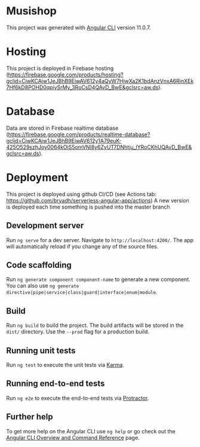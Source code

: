 # Musishop

This project was generated with [Angular CLI](https://github.com/angular/angular-cli) version 11.0.7.

# Hosting

This project is deployed in Firebase hosting (https://firebase.google.com/products/hosting?gclid=CjwKCAjw1JeJBhB9EiwAV612y4aQyW7HjwXa2K1bdAnzVnxA6RinXEk7Hf6kD8POHD0qpiySrMy_3RoCsD4QAvD_BwE&gclsrc=aw.ds).

# Database

Data are stored in Firebase realtime database (https://firebase.google.com/products/realtime-database?gclid=CjwKCAjw1JeJBhB9EiwAV612y1A79euK-425O529szhJoy0064kOiS5omVNl8y6ZyUT7DNhtju_lYRoCKhUQAvD_BwE&gclsrc=aw.ds).

# Deployment

This project is deployed using github CI/CD (see Actions tab: https://github.com/bryadh/serverless-angular-app/actions)
A new version is deployed each time something is pushed into the master branch

## Development server

Run `ng serve` for a dev server. Navigate to `http://localhost:4200/`. The app will automatically reload if you change any of the source files.

## Code scaffolding

Run `ng generate component component-name` to generate a new component. You can also use `ng generate directive|pipe|service|class|guard|interface|enum|module`.

## Build

Run `ng build` to build the project. The build artifacts will be stored in the `dist/` directory. Use the `--prod` flag for a production build.

## Running unit tests

Run `ng test` to execute the unit tests via [Karma](https://karma-runner.github.io).

## Running end-to-end tests

Run `ng e2e` to execute the end-to-end tests via [Protractor](http://www.protractortest.org/).

## Further help

To get more help on the Angular CLI use `ng help` or go check out the [Angular CLI Overview and Command Reference](https://angular.io/cli) page.
